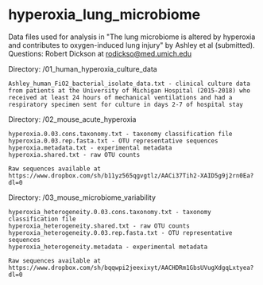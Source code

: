 # hyperoxia_lung_microbiome

Data files used for analysis in "The lung microbiome is altered by hyperoxia and contributes to oxygen-induced lung injury" by Ashley et al (submitted). Questions: Robert Dickson at rodickso@med.umich.edu

Directory: /01_human_hyperoxia_culture_data

	Ashley_human_FiO2_bacterial_isolate_data.txt - clinical culture data from patients at the University of Michigan Hospital (2015-2018) who received at least 24 hours of mechanical ventilations and had a respiratory specimen sent for culture in days 2-7 of hospital stay

Directory: /02_mouse_acute_hyperoxia

	hyperoxia.0.03.cons.taxonomy.txt - taxonomy classification file
	hyperoxia.0.03.rep.fasta.txt - OTU representative sequences
	hyperoxia.metadata.txt - experimental metadata
	hyperoxia.shared.txt - raw OTU counts

	Raw sequences available at https://www.dropbox.com/sh/b11yz565qgvgtlz/AACi37Tih2-XAID5g9j2rn0Ea?dl=0

Directory: /03_mouse_microbiome_variability

	hyperoxia_heterogeneity.0.03.cons.taxonomy.txt - taxonomy classification file
	hyperoxia_heterogeneity.shared.txt - raw OTU counts
	hyperoxia_heterogeneity.0.03.rep.fasta.txt - OTU representative sequences
	hyperoxia_heterogeneity.metadata - experimental metadata

	Raw sequences available at https://www.dropbox.com/sh/bqqwpi2jeexixyt/AACHDRm1GbsUVugXdgqLxtyea?dl=0
